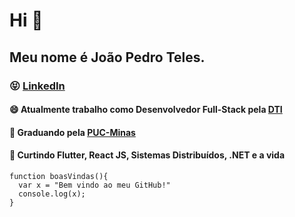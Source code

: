 # Hi 👋
## Meu nome é João Pedro Teles.

### 😝 [LinkedIn](www.linkedin.com/in/joaopedroteles)
#### 😄 Atualmente trabalho como Desenvolvedor Full-Stack pela [DTI](https://www.linkedin.com/company/dtidigital/?originalSubdomain=br)
#### 🤔 Graduando pela [PUC-Minas](https://www.pucminas.br/destaques/Paginas/default.aspx)
#### 💬 Curtindo Flutter, React JS, Sistemas Distribuídos, .NET e a vida

```
function boasVindas(){
  var x = "Bem vindo ao meu GitHub!"
  console.log(x);
}
```
